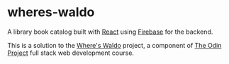 # wheres-waldo

A library book catalog built with [React](https://reactjs.org/) using [Firebase](https://firebase.google.com/) for the backend.

This is a solution to the [Where's Waldo](https://www.theodinproject.com/courses/javascript/lessons/where-s-waldo-a-photo-tagging-app-javascript) project, a component of [The Odin Project](https://www.theodinproject.com/) full stack web development course.
